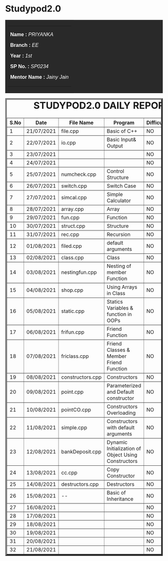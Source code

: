# Studypod2.0
<body>
    <table id="header" border="0" width="100" bgcolor="#292929">
        <tr>
            <td>
                <table border="0" width="100" align="center">
                    <tr>
                        <td>
                            <font face="arial" color="#FFFFFF">
                             <div>
                                 <p><b>Name : </b><i>PRIYANKA</i></p>
                                 <p><b>Branch : </b><i>EE</i></p>
                                 <p><b>Year : </b><i>1st</i></p>
                                 <p><b>SP No. : </b><i>SP0234</i></p>
                                 <p><b>Mentor Name : </b><i>Jainy Jain</i></p>
                             </div>
                            </font>
                        </td>
                    </tr>
                </table>
            </td>
        </tr>
    </table>
    <div>
    <table border="5">
        <caption style="font-size: 30px;"><b>STUDYPOD2.0 DAILY REPORT</b> </caption>
        <thead>
            <tr>
                <th width="350">S.No</th>
                <th width="350">Date</th>
                <th width="350">File Name</th>
                <th width="350">Program</th>
                <th width="350">Difficulty</th>
                <th width="350">Solution</th>
            </thead>
            <tbody>
             <tr>
                    <td>1</td>
                    <td>21/07/2021</td>
                    <td>file.cpp</td>
                    <td>Basic of C++ </td>
                    <td>NO</td>
                    <td></td>
                </tr>   
                <tr>
                    <td>2</td>
                    <td>22/07/2021</td>
                    <td>io.cpp</td>
                    <td>Basic Input& Output</td>
                    <td>NO</td>
                    <td></td>
                </tr>
                <tr>
                    <td>3</td>
                    <td>23/07/2021</td>
                    <td></td>
                    <td></td>
                    <td>NO</td>
                    <td></td>
                </tr>
                <tr>
                    <td>4</td>
                    <td>24/07/2021</td>
                    <td></td>
                    <td> </td>
                    <td>NO</td>
                    <td></td>
                </tr>
                <tr>
                    <td>5</td>
                    <td>25/07/2021</td>
                    <td>numcheck.cpp</td>
                    <td>Control Structure </td>
                    <td>NO</td>
                    <td></td>
                </tr>
                <tr>
                    <td>6</td>
                    <td>26/07/2021</td>
                    <td>switch.cpp</td>
                    <td>Switch Case</td>
                    <td>NO</td>
                    <td></td>
                </tr>
                <tr>
                    <td>7</td>
                    <td>27/07/2021</td>
                    <td>simcal.cpp</td>
                    <td>Simple Calculator</td>
                    <td>NO</td>
                    <td></td>
                </tr>
                <tr>
                    <td>8</td>
                    <td>28/07/2021</td>
                    <td>array.cpp</td>
                    <td>Array </td>
                    <td>NO</td>
                    <td></td>
                </tr>
                 <tr>
                    <td>9</td>
                    <td>29/07/2021</td>
                    <td>fun.cpp</td>
                    <td>Function</td>
                    <td>NO</td>
                    <td></td>
                </tr>
                <tr>
                    <td>10</td>
                    <td>30/07/2021</td>
                    <td>struct.cpp</td>
                    <td>Structure</td>
                    <td>NO</td>
                    <td></td>
                </tr>
                <tr>
                    <td>11</td>
                    <td>31/07/2021</td>
                    <td>rec.cpp</td>
                    <td>Recursion</td>
                    <td>NO</td>
                    <td></td>
                </tr>
                 <tr>
                    <td>12</td>
                    <td>01/08/2021</td>
                    <td>filed.cpp</td>
                    <td>default arguments </td>
                    <td>NO</td>
                    <td></td>
                </tr>
                   <td>13</td>
                    <td>02/08/2021</td>
                    <td>class.cpp</td>
                    <td>Class</td>
                    <td>NO</td>
                <td></td>          
                </tr>
                 </tr>
                   <td>14</td>
                    <td>03/08/2021</td>
                    <td>nestingfun.cpp</td>
                    <td>Nesting of member Function</td>
                    <td>NO</td>
                <td></td>          
                </tr>  
                </tr>
                   <td>15</td>
                    <td>04/08/2021</td>
                    <td>shop.cpp</td>
                    <td>Using Arrays in Class</td>
                    <td>NO</td>
                <td></td>   
                 </tr>  
                </tr>
                   <td>16</td>
                    <td>05/08/2021</td>
                    <td>static.cpp</td>
                    <td>Statics Variables & function in OOPs</td>
                    <td>NO</td>
                <td></td>   
                 </tr>  
                </tr>
                   <td>17</td>
                    <td>06/08/2021</td>
                    <td>frifun.cpp</td>
                    <td>Friend Function</td>
                    <td>NO</td>
                <td></td>  
                 </tr>  
                </tr>
                   <td>18</td>
                    <td>07/08/2021</td>
                    <td>friclass.cpp</td>
                    <td>Friend Classes & Member Friend Function</td>
                    <td>NO</td>
                <td></td>   
                </tr>
                 </tr>
                   <td>19</td>
                    <td>08/08/2021</td>
                    <td>constructors.cpp</td>
                    <td>Constructors</td>
                    <td>NO</td>
                <td></td>   
                </tr>
                </tr>
                <td>20</td>
                    <td>09/08/2021</td>
                    <td>point.cpp</td>
                    <td>Parameterized and Default constructor</td>
                    <td>NO</td>
                <td></td>  
                </tr>
                </tr>
                <td>21</td>
                    <td>10/08/2021</td>
                    <td>pointCO.cpp</td>
                    <td>Constructors Overloading</td>
                    <td>NO</td>
                <td></td>   
                </tr>
                </tr>
                 <td>22</td>
                    <td>11/08/2021</td>
                    <td>simple.cpp</td>
                    <td>Constructors with default arguments</td>
                    <td>NO</td>
                <td></td>  
                </tr>
                </tr>
                 <td>23</td>
                    <td>12/08/2021</td>
                    <td>bankDeposit.cpp</td>
                    <td>Dynamic Initialization of Object Using Constructors</td>
                    <td>NO</td>
                <td></td>  
                </tr>
                </tr>
                 <td>24</td>
                    <td>13/08/2021</td>
                    <td>cc.cpp</td>
                    <td>Copy Constructor</td>
                    <td>NO</td>
                <td></td>  
                </tr>
                </tr>
                 <td>25</td>
                    <td>14/08/2021</td>
                    <td>destructors.cpp</td>
                    <td>Destructors</td>
                    <td>NO</td>
                <td></td>  
                </tr>
                </tr>
                 <td>26</td>
                    <td>15/08/2021</td>
                    <td>--</td>
                    <td>Basic of Inheritance</td>
                    <td>NO</td>
                <td></td>  
                </tr>
                <tr>
                    <td>27</td>
                    <td>16/08/2021</td>
                    <td></td>
                    <td> </td>
                    <td>NO</td>
                    <td></td>
                </tr>
              <tr>
                    <td>28</td>
                    <td>17/08/2021</td>
                    <td></td>
                    <td> </td>
                    <td>NO</td>
                    <td></td>
                </tr>  
                <tr>
                    <td>29</td>
                    <td>18/08/2021</td>
                    <td></td>
                    <td></td>
                    <td>NO</td>
                    <td></td>
                </tr>
                <tr>
                    <td>30</td>
                    <td>19/08/2021</td>
                    <td></td>
                    <td> </td>
                    <td>NO</td>
                    <td></td>
                </tr>
               <tr>
                    <td>31</td>
                    <td>20/08/2021</td>
                    <td></td>
                    <td></td>
                    <td>NO</td>
                    <td></td>
                </tr> 
                <tr>
                    <td>32</td>
                    <td>21/08/2021</td>
                    <td></td>
                    <td> </td>
                    <td>NO</td>
                    <td></td>
                </tr>
          </tbody>
        </table>
    </div>
</body>
                             
                                
                                 
                           
